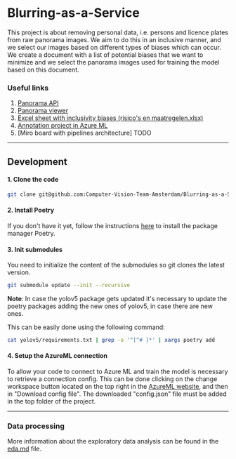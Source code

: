 # Blurring-as-a-Service

This project is about removing personal data, i.e. persons and licence plates from raw panorama images.
We aim to do this in an inclusive manner, and we select our images based on different types of biases which can occur.
We create a document with a list of potential biases that we want to minimize and we select 
the panorama images used for training the model based on this document.

### Useful links
1. [Panorama API](https://api.data.amsterdam.nl/panorama/panoramas)
2. [Panorama viewer](https://data.amsterdam.nl/data/geozoek/?modus=kaart&term=Panoramabeelden&lagen=pano-pano2022bi%7Cpano-pano2021bi%7Cpano-pano2020bi%7Cpano-pano2019bi%7Cpano-pano2018bi%7Cpano-pano2017bi%7Cpano-pano2016bi%7Cpano-pano2021woz%7Cpano-pano2020woz%7Cpano-pano2019woz%7Cpano-pano2018woz%7Cpano-pano2017woz&legenda=true)
3. [Excel sheet with inclusivity biases (risico's en maatregelen.xlsx)](https://hoofdstad.sharepoint.com/sites/DigitaliseringenCTO/Shared%20Documents/Forms/AllItems.aspx?RootFolder=%2Fsites%2FDigitaliseringenCTO%2FShared%20Documents%2FInnovatie%20en%20RenD%2FComputer%20Vision%20Team%2FProjecten%2FInnovatiebudget%20%28hieronder%20valt%20Blur%20use%20case%29%2FInclusiviteit&FolderCTID=0x0120002EC45AFB501BC64FB525D14106AF3E05)
4. [Annotation project in Azure ML](https://ml.azure.com/labeling/project/93e9b2be-62de-6a8c-9c22-5b20cc5b90af/details?wsid=/subscriptions/b5d1b0e0-1ce4-40f9-87d5-cf3fde7a7b14/resourceGroups/cvo-aml-p-rg/providers/Microsoft.MachineLearningServices/workspaces/cvo-weu-aml-p-xnjyjutinwfyu&tid=72fca1b1-2c2e-4376-a445-294d80196804)
5. [Miro board with pipelines architecture] TODO
---

## Development

#### 1. Clone the code

```bash
git clone git@github.com:Computer-Vision-Team-Amsterdam/Blurring-as-a-Service.git
```

#### 2. Install Poetry
If you don't have it yet, follow the instructions [here](https://python-poetry.org/docs/#installation) to install the package manager Poetry.


#### 3. Init submodules
You need to initialize the content of the submodules so git clones the latest version.
```bash
git submodule update --init --recursive
```

**Note**: In case the yolov5 package gets updated it's necessary to update the poetry packages adding the new ones of yolov5,
in case there are new ones.

This can be easily done using the following command:
```bash
cat yolov5/requirements.txt | grep -o '^[^# ]*' | xargs poetry add
```

#### 4. Setup the AzureML connection
To allow your code to connect to Azure ML and train the model is necessary to retrieve a connection config.
This can be done clicking on the change workspace button located on the top right in the [AzureML website](https://ml.azure.com), and then in "Download config file".
The downloaded "config.json" file must be added in the top folder of the project.

---

### Data processing 
More information about the exploratory data analysis can be found in the [eda.md](data-prep/eda.md) file.